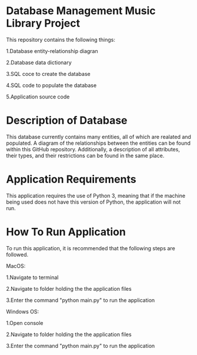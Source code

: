 # Database Management Music Library Project
This repository contains the following things:

1.Database entity-relationship diagran

2.Database data dictionary

3.SQL coce to create the database

4.SQL code to populate the database

5.Application source code


# Description of Database
This database currently contains many entities, all of which are realated and populated. A diagram of the relationships between the entities can be found within this GitHub repository. Additionally, a description of all attributes, their types, and their restrictions can be found in the same place. 

# Application Requirements
This application requires the use of Python 3, meaning that if the machine being used does not have this version of Python, the application will not run.

# How To Run Application
To run this application, it is recommended that the following steps are followed.

MacOS:

1.Navigate to terminal

2.Navigate to folder holding the the application files

3.Enter the command "python main.py" to run the application


Windows OS:

1.Open console

2.Navigate to folder holding the the application files

3.Enter the command "python main.py" to run the application
